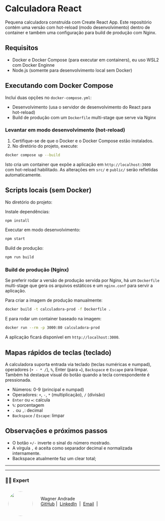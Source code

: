 # Calculadora React

Pequena calculadora construída com Create React App. Este repositório contém uma versão com hot-reload (modo desenvolvimento) dentro de container e também uma configuração para build de produção com Nginx.

## Requisitos

- Docker e Docker Compose (para executar em containers), eu uso WSL2 com Docker Enginne
- Node.js (somente para desenvolvimento local sem Docker)

## Executando com Docker Compose

Incluí duas opções no `docker-compose.yml`:

- Desenvolvimento (usa o servidor de desenvolvimento do React para hot-reload)
- Build de produção com um `Dockerfile` multi-stage que serve via Nginx

### Levantar em modo desenvolvimento (hot-reload)

1. Certifique-se de que o Docker e o Docker Compose estão instalados.
2. No diretório do projeto, execute:

```bash
docker compose up --build
```

Isto cria um container que expõe a aplicação em `http://localhost:3000` com hot-reload habilitado. As alterações em `src/` e `public/` serão refletidas automaticamente.

## Scripts locais (sem Docker)

No diretório do projeto:

Instale dependências:

```bash
npm install
```

Executar em modo desenvolvimento:

```bash
npm start
```

Build de produção:

```bash
npm run build
```

### Build de produção (Nginx)

Se preferir rodar a versão de produção servida por Nginx, há um `Dockerfile` multi-stage que gera os arquivos estáticos e um `nginx.conf` para servir a aplicação.

Para criar a imagem de produção manualmente:

```bash
docker build -t calculadora-prod -f Dockerfile .
```

E para rodar um container baseado na imagem:

```bash
docker run --rm -p 3000:80 calculadora-prod
```

A aplicação ficará disponível em `http://localhost:3000`.

## Mapas rápidos de teclas (teclado)

A calculadora suporta entrada via teclado (teclas numéricas e numpad), operadores (`+ - * /`), `%`, Enter (para `=`), `Backspace` e `Escape` para limpar. Também há destaque visual do botão quando a tecla correspondente é pressionada.

- Números: 0-9 (principal e numpad)
- Operadores: `+`, `-`, `*` (multiplicação), `/` (divisão)
- `Enter` ou `=`: calcula
- `%`: porcentagem
- `.` ou `,`: decimal
- `Backspace` / `Escape`: limpar

## Observações e próximos passos

- O botão `+/-` inverte o sinal do número mostrado.
- A vírgula `,` é aceita como separador decimal e normalizada internamente.
- Backspace atualmente faz um clear total;


---
---

### 👨‍💻 Expert

<p>
<img 
      align="left" 
      style="margin: 10px; width: 80px; border-radius: 50%;" 
      src="https://avatars.githubusercontent.com/u/52001930?s=400&u=fb999c966c5c652a8357cbede4b1112e79cbfe18&v=4" 
/>
    <p style="padding-top:25px">&nbsp&nbsp&nbsp Wagner Andrade<br>
    &nbsp&nbsp&nbsp
    <a href="https://github.com/wsawebmaster">
    GitHub</a>&nbsp;|&nbsp;
    <a href="https://www.linkedin.com/in/
wsawebmaster">LinkedIn</a>
&nbsp;|&nbsp;
<a href="mailto:wsawebmaster@yahoo.com.br">
    Email</a>
  &nbsp;|&nbsp;
</p>
</p>